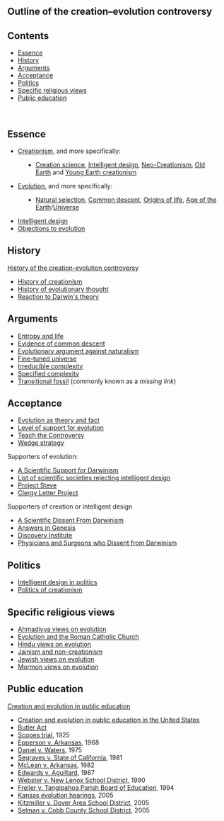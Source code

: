 <h2> Outline of the creation–evolution controversy</h2>


<h2 id="mw-toc-heading">Contents</h2>

<ul>
<li class="toclevel-1 tocsection-1"><a href="#Essence"><span class="toctext">Essence</span></a></li>
<li class="toclevel-1 tocsection-2"><a href="#History"><span class="toctext">History</span></a></li>
<li class="toclevel-1 tocsection-3"><a href="#Arguments"><span class="toctext">Arguments</span></a></li>
<li class="toclevel-1 tocsection-4"><a href="#Acceptance"><span class="toctext">Acceptance</span></a></li>
<li class="toclevel-1 tocsection-5"><a href="#Politics"><span class="toctext">Politics</span></a></li>
<li class="toclevel-1 tocsection-6"><a href="#Specific_religious_views"><span class="toctext">Specific religious views</span></a></li>
<li class="toclevel-1 tocsection-7"><a href="#Public_education"><span class="toctext">Public education</span></a></li>
</ul>
</br>
<h2><span id="Essence" class="mw-headline">Essence</span></h2>
<ul>
<li><a title="Creationism" href="https://en.wikipedia.org/wiki/Creationism">Creationism</a>, and more specifically:</li>
</ul>
<dl>
<dd>
<ul>
<li><a title="Creation science" href="https://en.wikipedia.org/wiki/Creation_science">Creation science</a>,&nbsp;<a title="Intelligent design" href="https://en.wikipedia.org/wiki/Intelligent_design">Intelligent design</a>,&nbsp;<a class="mw-redirect" title="Neo-Creationism" href="https://en.wikipedia.org/wiki/Neo-Creationism">Neo-Creationism</a>,&nbsp;<a title="Old Earth creationism" href="https://en.wikipedia.org/wiki/Old_Earth_creationism">Old Earth</a>&nbsp;and&nbsp;<a title="Young Earth creationism" href="https://en.wikipedia.org/wiki/Young_Earth_creationism">Young Earth creationism</a></li>
</ul>
</dd>
</dl>
<ul>
<li><a title="Evolution" href="https://en.wikipedia.org/wiki/Evolution">Evolution</a>, and more specifically:</li>
</ul>
<dl>
<dd>
<ul>
<li><a title="Natural selection" href="https://en.wikipedia.org/wiki/Natural_selection">Natural selection</a>,&nbsp;<a title="Common descent" href="https://en.wikipedia.org/wiki/Common_descent">Common descent</a>,&nbsp;<a class="mw-redirect" title="Origins of life" href="https://en.wikipedia.org/wiki/Origins_of_life">Origins of life</a>,&nbsp;<a title="Age of the Earth" href="https://en.wikipedia.org/wiki/Age_of_the_Earth">Age of the Earth</a>/<a title="Age of the universe" href="https://en.wikipedia.org/wiki/Age_of_the_universe">Universe</a></li>
</ul>
</dd>
</dl>
<ul>
<li><a title="Intelligent design" href="https://en.wikipedia.org/wiki/Intelligent_design">Intelligent design</a></li>
<li><a title="Objections to evolution" href="https://en.wikipedia.org/wiki/Objections_to_evolution">Objections to evolution</a></li>
</ul>
<h2><span id="History" class="mw-headline">History</span></h2>
<div class="hatnote navigation-not-searchable"><a class="mw-redirect" title="History of the creation-evolution controversy" href="https://en.wikipedia.org/wiki/History_of_the_creation-evolution_controversy">History of the creation-evolution controversy</a></div>
<ul>
<li><a title="History of creationism" href="https://en.wikipedia.org/wiki/History_of_creationism">History of creationism</a></li>
<li><a title="History of evolutionary thought" href="https://en.wikipedia.org/wiki/History_of_evolutionary_thought">History of evolutionary thought</a></li>
<li><a class="mw-redirect" title="Reaction to Darwin's theory" href="https://en.wikipedia.org/wiki/Reaction_to_Darwin%27s_theory">Reaction to Darwin's theory</a></li>
</ul>
<h2><span id="Arguments" class="mw-headline">Arguments</span></h2>
<ul>
<li><a title="Entropy and life" href="https://en.wikipedia.org/wiki/Entropy_and_life">Entropy and life</a></li>
<li><a title="Evidence of common descent" href="https://en.wikipedia.org/wiki/Evidence_of_common_descent">Evidence of common descent</a></li>
<li><a title="Evolutionary argument against naturalism" href="https://en.wikipedia.org/wiki/Evolutionary_argument_against_naturalism">Evolutionary argument against naturalism</a></li>
<li><a title="Fine-tuned universe" href="https://en.wikipedia.org/wiki/Fine-tuned_universe">Fine-tuned universe</a></li>
<li><a title="Irreducible complexity" href="https://en.wikipedia.org/wiki/Irreducible_complexity">Irreducible complexity</a></li>
<li><a title="Specified complexity" href="https://en.wikipedia.org/wiki/Specified_complexity">Specified complexity</a></li>
<li><a title="Transitional fossil" href="https://en.wikipedia.org/wiki/Transitional_fossil">Transitional fossil</a>&nbsp;(commonly known as a&nbsp;<em>missing link</em>)</li>
</ul>
<h2><span id="Acceptance" class="mw-headline">Acceptance</span></h2>
<ul>
<li><a class="mw-redirect" title="Evolution as theory and fact" href="https://en.wikipedia.org/wiki/Evolution_as_theory_and_fact">Evolution as theory and fact</a></li>
<li><a title="Level of support for evolution" href="https://en.wikipedia.org/wiki/Level_of_support_for_evolution">Level of support for evolution</a></li>
<li><a title="Teach the Controversy" href="https://en.wikipedia.org/wiki/Teach_the_Controversy">Teach the Controversy</a></li>
<li><a title="Wedge strategy" href="https://en.wikipedia.org/wiki/Wedge_strategy">Wedge strategy</a></li>
</ul>
<p>Supporters of evolution:</p>
<ul>
<li><a title="A Scientific Support for Darwinism" href="https://en.wikipedia.org/wiki/A_Scientific_Support_for_Darwinism">A Scientific Support for Darwinism</a></li>
<li><a class="mw-redirect" title="List of scientific societies rejecting intelligent design" href="https://en.wikipedia.org/wiki/List_of_scientific_societies_rejecting_intelligent_design">List of scientific societies rejecting intelligent design</a></li>
<li><a title="Project Steve" href="https://en.wikipedia.org/wiki/Project_Steve">Project Steve</a></li>
<li><a title="Clergy Letter Project" href="https://en.wikipedia.org/wiki/Clergy_Letter_Project">Clergy Letter Project</a></li>
</ul>
<p>Supporters of creation or intelligent design</p>
<ul>
<li><a class="mw-redirect" title="A Scientific Dissent From Darwinism" href="https://en.wikipedia.org/wiki/A_Scientific_Dissent_From_Darwinism">A Scientific Dissent From Darwinism</a></li>
<li><a title="Answers in Genesis" href="https://en.wikipedia.org/wiki/Answers_in_Genesis">Answers in Genesis</a></li>
<li><a title="Discovery Institute" href="https://en.wikipedia.org/wiki/Discovery_Institute">Discovery Institute</a></li>
<li><a class="mw-redirect" title="Physicians and Surgeons who Dissent from Darwinism" href="https://en.wikipedia.org/wiki/Physicians_and_Surgeons_who_Dissent_from_Darwinism">Physicians and Surgeons who Dissent from Darwinism</a></li>
</ul>
<h2><span id="Politics" class="mw-headline">Politics</span></h2>
<ul>
<li><a title="Intelligent design in politics" href="https://en.wikipedia.org/wiki/Intelligent_design_in_politics">Intelligent design in politics</a></li>
<li><a class="mw-redirect" title="Politics of creationism" href="https://en.wikipedia.org/wiki/Politics_of_creationism">Politics of creationism</a></li>
</ul>
<h2><span id="Specific_religious_views" class="mw-headline">Specific religious views</span></h2>
<ul>
<li><a title="Ahmadiyya views on evolution" href="https://en.wikipedia.org/wiki/Ahmadiyya_views_on_evolution">Ahmadiyya views on evolution</a></li>
<li><a class="mw-redirect" title="Evolution and the Roman Catholic Church" href="https://en.wikipedia.org/wiki/Evolution_and_the_Roman_Catholic_Church">Evolution and the Roman Catholic Church</a></li>
<li><a title="Hindu views on evolution" href="https://en.wikipedia.org/wiki/Hindu_views_on_evolution">Hindu views on evolution</a></li>
<li><a title="Jainism and non-creationism" href="https://en.wikipedia.org/wiki/Jainism_and_non-creationism">Jainism and non-creationism</a></li>
<li><a title="Jewish views on evolution" href="https://en.wikipedia.org/wiki/Jewish_views_on_evolution">Jewish views on evolution</a></li>
<li><a title="Mormon views on evolution" href="https://en.wikipedia.org/wiki/Mormon_views_on_evolution">Mormon views on evolution</a></li>
</ul>
<h2><span id="Public_education" class="mw-headline">Public education</span></h2>
<p><a title="Creation and evolution in public education" href="https://en.wikipedia.org/wiki/Creation_and_evolution_in_public_education">Creation and evolution in public education</a></p>
<ul>
<li><a title="Creation and evolution in public education in the United States" href="https://en.wikipedia.org/wiki/Creation_and_evolution_in_public_education_in_the_United_States">Creation and evolution in public education in the United States</a></li>
<li><a title="Butler Act" href="https://en.wikipedia.org/wiki/Butler_Act">Butler Act</a></li>
<li><a class="mw-redirect" title="Scopes trial" href="https://en.wikipedia.org/wiki/Scopes_trial">Scopes trial</a>, 1925</li>
<li><a title="Epperson v. Arkansas" href="https://en.wikipedia.org/wiki/Epperson_v._Arkansas">Epperson v. Arkansas</a>, 1968</li>
<li><a title="Daniel v. Waters" href="https://en.wikipedia.org/wiki/Daniel_v._Waters">Daniel v. Waters</a>, 1975</li>
<li><a class="mw-redirect" title="Segraves v. State of California" href="https://en.wikipedia.org/wiki/Segraves_v._State_of_California">Segraves v. State of California</a>, 1981</li>
<li><a title="McLean v. Arkansas" href="https://en.wikipedia.org/wiki/McLean_v._Arkansas">McLean v. Arkansas</a>, 1982</li>
<li><a title="Edwards v. Aguillard" href="https://en.wikipedia.org/wiki/Edwards_v._Aguillard">Edwards v. Aguillard</a>, 1987</li>
<li><a title="Webster v. New Lenox School District" href="https://en.wikipedia.org/wiki/Webster_v._New_Lenox_School_District">Webster v. New Lenox School District</a>, 1990</li>
<li><a title="Freiler v. Tangipahoa Parish Board of Education" href="https://en.wikipedia.org/wiki/Freiler_v._Tangipahoa_Parish_Board_of_Education">Freiler v. Tangipahoa Parish Board of Education</a>, 1994</li>
<li><a title="Kansas evolution hearings" href="https://en.wikipedia.org/wiki/Kansas_evolution_hearings">Kansas evolution hearings</a>, 2005</li>
<li><a title="Kitzmiller v. Dover Area School District" href="https://en.wikipedia.org/wiki/Kitzmiller_v._Dover_Area_School_District">Kitzmiller v. Dover Area School District</a>, 2005</li>
<li><a title="Selman v. Cobb County School District" href="https://en.wikipedia.org/wiki/Selman_v._Cobb_County_School_District">Selman v. Cobb County School District</a>, 2005</li>
</ul>
